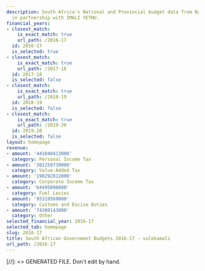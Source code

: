 ```yaml
---
description: South Africa's National and Provincial budget data from National Treasury
  in partnership with IMALI YETHU.
financial_years:
- closest_match:
    is_exact_match: true
    url_path: /2016-17
  id: 2016-17
  is_selected: true
- closest_match:
    is_exact_match: true
    url_path: /2017-18
  id: 2017-18
  is_selected: false
- closest_match:
    is_exact_match: true
    url_path: /2018-19
  id: 2018-19
  is_selected: false
- closest_match:
    is_exact_match: true
    url_path: /2019-20
  id: 2019-20
  is_selected: false
layout: homepage
revenue:
- amount: '441040413000'
  category: Personal Income Tax
- amount: '301259739000'
  category: Value-Added Tax
- amount: '198292812000'
  category: Corporate Income Tax
- amount: '64495096000'
  category: Fuel Levies
- amount: '95319569000'
  category: Customs and Excise Duties
- amount: '74380143000'
  category: Other
selected_financial_year: 2016-17
selected_tab: homepage
slug: 2016-17
title: South African Government Budgets 2016-17 - vulekamali
url_path: /2016-17
---
```

[//]: <> GENERATED FILE. Don't edit by hand.
